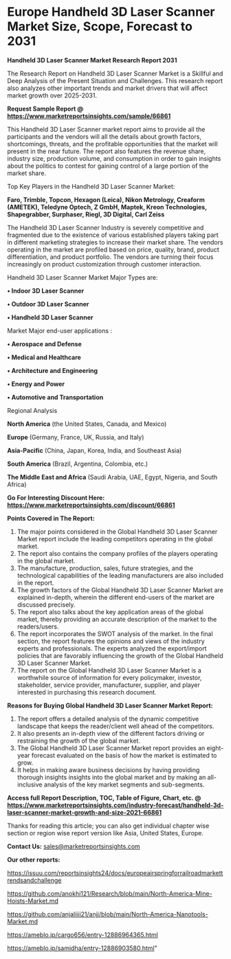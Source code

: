 # Europe Handheld 3D Laser Scanner Market Size, Scope, Forecast to 2031

<strong>Handheld 3D Laser Scanner Market Research Report 2031</strong>

The Research Report on Handheld 3D Laser Scanner Market is a Skillful and Deep Analysis of the Present Situation and Challenges. This research report also analyzes other important trends and market drivers that will affect market growth over 2025-2031.

<strong>Request Sample Report @ <a href=https://www.marketreportsinsights.com/sample/66861>https://www.marketreportsinsights.com/sample/66861</a></strong>

This Handheld 3D Laser Scanner market report aims to provide all the participants and the vendors will all the details about growth factors, shortcomings, threats, and the profitable opportunities that the market will present in the near future. The report also features the revenue share, industry size, production volume, and consumption in order to gain insights about the politics to contest for gaining control of a large portion of the market share.

Top Key Players in the Handheld 3D Laser Scanner Market:

<strong>Faro, Trimble, Topcon, Hexagon (Leica), Nikon Metrology, Creaform (AMETEK), Teledyne Optech, Z GmbH, Maptek, Kreon Technologies, Shapegrabber, Surphaser, Riegl, 3D Digital, Carl Zeiss</strong>

The Handheld 3D Laser Scanner Industry is severely competitive and fragmented due to the existence of various established players taking part in different marketing strategies to increase their market share. The vendors operating in the market are profiled based on price, quality, brand, product differentiation, and product portfolio. The vendors are turning their focus increasingly on product customization through customer interaction.

Handheld 3D Laser Scanner Market Major Types are:

<strong>• Indoor 3D Laser Scanner

• Outdoor 3D Laser Scanner

• Handheld 3D Laser Scanner</strong>

Market Major end-user applications :

<strong>• Aerospace and Defense

• Medical and Healthcare

• Architecture and Engineering

• Energy and Power

• Automotive and Transportation</strong>

Regional Analysis

</u><strong><b>North America</b></strong> (the United States, Canada, and Mexico)

<strong><b>Europe </b></strong>(Germany, France, UK, Russia, and Italy)

<strong><b>Asia-Pacific</b></strong> (China, Japan, Korea, India, and Southeast Asia)

<strong><b>South America</b></strong> (Brazil, Argentina, Colombia, etc.)

<strong><b>The Middle East and Africa</b></strong> (Saudi Arabia, UAE, Egypt, Nigeria, and South Africa)

<strong>Go For Interesting Discount Here: <a href=https://www.marketreportsinsights.com/discount/66861>https://www.marketreportsinsights.com/discount/66861</a></strong>

<strong>Points Covered in The Report:</strong>
<ol>
  <li>The major points considered in the Global Handheld 3D Laser Scanner Market report include the leading competitors operating in the global market.</li>
  <li>The report also contains the company profiles of the players operating in the global market.</li>
  <li>The manufacture, production, sales, future strategies, and the technological capabilities of the leading manufacturers are also included in the report.</li>
  <li>The growth factors of the Global Handheld 3D Laser Scanner Market are explained in-depth, wherein the different end-users of the market are discussed precisely.</li>
  <li>The report also talks about the key application areas of the global market, thereby providing an accurate description of the market to the readers/users.</li>
  <li>The report incorporates the SWOT analysis of the market. In the final section, the report features the opinions and views of the industry experts and professionals. The experts analyzed the export/import policies that are favorably influencing the growth of the Global Handheld 3D Laser Scanner Market.</li>
  <li>The report on the Global Handheld 3D Laser Scanner Market is a worthwhile source of information for every policymaker, investor, stakeholder, service provider, manufacturer, supplier, and player interested in purchasing this research document.</li>
</ol>
<strong>Reasons for Buying Global Handheld 3D Laser Scanner Market Report:</strong>

<ol>
  <li>The report offers a detailed analysis of the dynamic competitive landscape that keeps the reader/client well ahead of the competitors.</li>
  <li>It also presents an in-depth view of the different factors driving or restraining the growth of the global market.</li>
  <li>The Global Handheld 3D Laser Scanner Market report provides an eight-year forecast evaluated on the basis of how the market is estimated to grow.</li>
  <li>It helps in making aware business decisions by having providing thorough insights insights into the global market and by making an all-inclusive analysis of the key market segments and sub-segments.</li>
</ol>
<strong>Access full Report Description, TOC, Table of Figure, Chart, etc. @ <a href=https://www.marketreportsinsights.com/industry-forecast/handheld-3d-laser-scanner-market-growth-and-size-2021-66861>https://www.marketreportsinsights.com/industry-forecast/handheld-3d-laser-scanner-market-growth-and-size-2021-66861</a></strong>


Thanks for reading this article; you can also get individual chapter wise section or region wise report version like Asia, United States, Europe.

<strong>Contact Us:</strong>
sales@marketreportsinsights.com

<strong>Our other reports:</strong>

<a href=https://issuu.com/reportsinsights24/docs/europeairspringforrailroadmarkettrendsandchallenge>https://issuu.com/reportsinsights24/docs/europeairspringforrailroadmarkettrendsandchallenge</a>

<a href=https://github.com/anokhi121/Research/blob/main/North-America-Mine-Hoists-Market.md>https://github.com/anokhi121/Research/blob/main/North-America-Mine-Hoists-Market.md</a>

<a href=https://github.com/anjaliiii21/anjj/blob/main/North-America-Nanotools-Market.md>https://github.com/anjaliiii21/anjj/blob/main/North-America-Nanotools-Market.md</a>

<a href=https://ameblo.jp/cargo656/entry-12886964365.html>https://ameblo.jp/cargo656/entry-12886964365.html</a>

<a href=https://ameblo.jp/samidha/entry-12886903580.html>https://ameblo.jp/samidha/entry-12886903580.html</a>"
